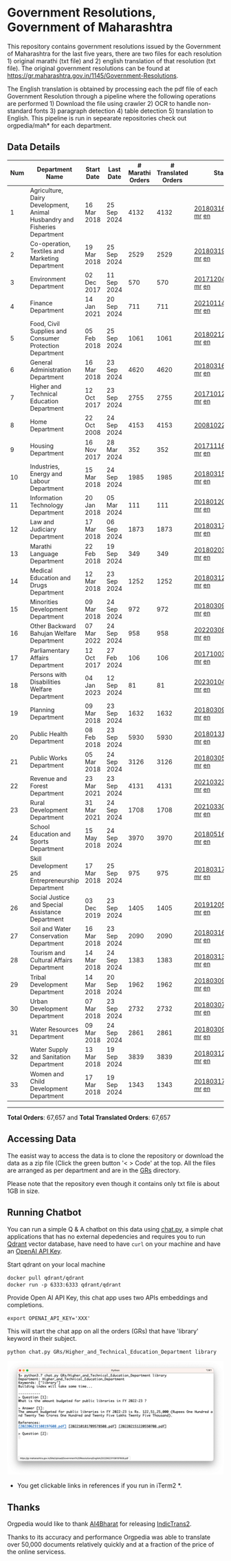 # Government Resolutions, Government of Maharashtra

This repository contains government resolutions issued by the Government of Maharashtra for the last five years, there are two files for each resolution 1) original marathi (txt file) and 2) english translation of that resolution (txt file). The original government resolutions can be found at https://gr.maharashtra.gov.in/1145/Government-Resolutions.

The English translation is obtained by processing each the pdf file of each Government Resolution through a pipeline where the following operations are performed 1) Download the file using crawler 2) OCR to handle non-standard fonts 3) paragraph detection 4) table  detection 5) translation to English. This pipeline is run in sepearate repositories check out orgpedia/mah* for each department.


## Data Details

| Num | Department Name | Start Date | Last Date | # Marathi Orders | # Translated Orders | Starting Order | Last Order |
| --- | --------------- | ---------- | --------- | ---------------- | ------------------- | -------------- | ---------- |
| 1 | Agriculture, Dairy Development, Animal Husbandry and Fisheries Department | 16 Mar 2018 | 25 Sep 2024 | 4132 | 4132 | [201803161624182101.pdf](https://gr.maharashtra.gov.in/Site/Upload/Government%20Resolutions/English/201803161624182101.pdf) [mr](GRs/Agriculture,_Dairy_Development,_Animal_Husbandry_and_Fisheries_Department/201803161624182101.pdf.mr.txt) [en](GRs/Agriculture,_Dairy_Development,_Animal_Husbandry_and_Fisheries_Department/201803161624182101.pdf.en.txt) | [202409251240239801.pdf](https://gr.maharashtra.gov.in/Site/Upload/Government%20Resolutions/English/202409251240239801.pdf) [mr](GRs/Agriculture,_Dairy_Development,_Animal_Husbandry_and_Fisheries_Department/202409251240239801.pdf.mr.txt) [en](GRs/Agriculture,_Dairy_Development,_Animal_Husbandry_and_Fisheries_Department/202409251240239801.pdf.en.txt) |
| 2 | Co-operation, Textiles and Marketing Department | 19 Mar 2018 | 25 Sep 2024 | 2529 | 2529 | [201803191257576702.pdf](https://gr.maharashtra.gov.in/Site/Upload/Government%20Resolutions/English/201803191257576702.pdf) [mr](GRs/Co-operation,_Textiles_and_Marketing_Department/201803191257576702.pdf.mr.txt) [en](GRs/Co-operation,_Textiles_and_Marketing_Department/201803191257576702.pdf.en.txt) | [202409251712133402.pdf](https://gr.maharashtra.gov.in/Site/Upload/Government%20Resolutions/English/202409251712133402.pdf) [mr](GRs/Co-operation,_Textiles_and_Marketing_Department/202409251712133402.pdf.mr.txt) [en](GRs/Co-operation,_Textiles_and_Marketing_Department/202409251712133402.pdf.en.txt) |
| 3 | Environment Department | 02 Dec 2017 | 11 Sep 2024 | 570 | 570 | [201712041147216904.pdf](https://gr.maharashtra.gov.in/Site/Upload/Government%20Resolutions/English/201712041147216904.pdf) [mr](GRs/Environment_Department/201712041147216904.pdf.mr.txt) [en](GRs/Environment_Department/201712041147216904.pdf.en.txt) | [202409111819346204.pdf](https://gr.maharashtra.gov.in/Site/Upload/Government%20Resolutions/English/202409111819346204.pdf) [mr](GRs/Environment_Department/202409111819346204.pdf.mr.txt) [en](GRs/Environment_Department/202409111819346204.pdf.en.txt) |
| 4 | Finance Department | 14 Jan 2021 | 20 Sep 2024 | 711 | 711 | [202101141237329905.pdf](https://gr.maharashtra.gov.in/Site/Upload/Government%20Resolutions/English/202101141237329905.pdf) [mr](GRs/Finance_Department/202101141237329905.pdf.mr.txt) [en](GRs/Finance_Department/202101141237329905.pdf.en.txt) | [202409201814444405.pdf](https://gr.maharashtra.gov.in/Site/Upload/Government%20Resolutions/English/202409201814444405.pdf) [mr](GRs/Finance_Department/202409201814444405.pdf.mr.txt) [en](GRs/Finance_Department/202409201814444405.pdf.en.txt) |
| 5 | Food, Civil Supplies and Consumer Protection Department | 05 Feb 2018 | 25 Sep 2024 | 1061 | 1061 | [201802121244545806.pdf](https://gr.maharashtra.gov.in/Site/Upload/Government%20Resolutions/English/201802121244545806.pdf) [mr](GRs/Food,_Civil_Supplies_and_Consumer_Protection_Department/201802121244545806.pdf.mr.txt) [en](GRs/Food,_Civil_Supplies_and_Consumer_Protection_Department/201802121244545806.pdf.en.txt) | [202409251450113306.pdf](https://gr.maharashtra.gov.in/Site/Upload/Government%20Resolutions/English/202409251450113306.pdf) [mr](GRs/Food,_Civil_Supplies_and_Consumer_Protection_Department/202409251450113306.pdf.mr.txt) [en](GRs/Food,_Civil_Supplies_and_Consumer_Protection_Department/202409251450113306.pdf.en.txt) |
| 6 | General Administration Department | 16 Mar 2018 | 23 Sep 2024 | 4620 | 4620 | [201803161224022707.pdf](https://gr.maharashtra.gov.in/Site/Upload/Government%20Resolutions/English/201803161224022707.pdf) [mr](GRs/General_Administration_Department/201803161224022707.pdf.mr.txt) [en](GRs/General_Administration_Department/201803161224022707.pdf.en.txt) | [202409231717145407.pdf](https://gr.maharashtra.gov.in/Site/Upload/Government%20Resolutions/English/202409231717145407.pdf) [mr](GRs/General_Administration_Department/202409231717145407.pdf.mr.txt) [en](GRs/General_Administration_Department/202409231717145407.pdf.en.txt) |
| 7 | Higher and Technical Education Department | 12 Oct 2017 | 23 Sep 2024 | 2755 | 2755 | [201710121514029708.pdf](https://gr.maharashtra.gov.in/Site/Upload/Government%20Resolutions/English/201710121514029708.pdf) [mr](GRs/Higher_and_Technical_Education_Department/201710121514029708.pdf.mr.txt) [en](GRs/Higher_and_Technical_Education_Department/201710121514029708.pdf.en.txt) | [202409231503481608.pdf](https://gr.maharashtra.gov.in/Site/Upload/Government%20Resolutions/English/202409231503481608.pdf) [mr](GRs/Higher_and_Technical_Education_Department/202409231503481608.pdf.mr.txt) [en](GRs/Higher_and_Technical_Education_Department/202409231503481608.pdf.en.txt) |
| 8 | Home Department | 22 Oct 2008 | 24 Sep 2024 | 4153 | 4153 | [20081022.pdf](https://gr.maharashtra.gov.in/Site/Upload/Government%20Resolutions/English/20081022.pdf) [mr](GRs/Home_Department/20081022.pdf.mr.txt) [en](GRs/Home_Department/20081022.pdf.en.txt) | [202409241707323629.pdf](https://gr.maharashtra.gov.in/Site/Upload/Government%20Resolutions/English/202409241707323629.pdf) [mr](GRs/Home_Department/202409241707323629.pdf.mr.txt) [en](GRs/Home_Department/202409241707323629.pdf.en.txt) |
| 9 | Housing Department | 16 Nov 2017 | 28 Mar 2024 | 352 | 352 | [201711161447076609.pdf](https://gr.maharashtra.gov.in/Site/Upload/Government%20Resolutions/English/201711161447076609.pdf) [mr](GRs/Housing_Department/201711161447076609.pdf.mr.txt) [en](GRs/Housing_Department/201711161447076609.pdf.en.txt) | [202403281255554909.pdf](https://gr.maharashtra.gov.in/Site/Upload/Government%20Resolutions/English/202403281255554909.pdf) [mr](GRs/Housing_Department/202403281255554909.pdf.mr.txt) [en](GRs/Housing_Department/202403281255554909.pdf.en.txt) |
| 10 | Industries, Energy and Labour Department | 15 Mar 2018 | 24 Sep 2024 | 1985 | 1985 | [201803151204055010.pdf](https://gr.maharashtra.gov.in/Site/Upload/Government%20Resolutions/English/201803151204055010.pdf) [mr](GRs/Industries,_Energy_and_Labour_Department/201803151204055010.pdf.mr.txt) [en](GRs/Industries,_Energy_and_Labour_Department/201803151204055010.pdf.en.txt) | [202409241745272110.pdf](https://gr.maharashtra.gov.in/Site/Upload/Government%20Resolutions/English/202409241745272110.pdf) [mr](GRs/Industries,_Energy_and_Labour_Department/202409241745272110.pdf.mr.txt) [en](GRs/Industries,_Energy_and_Labour_Department/202409241745272110.pdf.en.txt) |
| 11 | Information Technology Department | 20 Jan 2018 | 05 Mar 2024 | 111 | 111 | [201801201843024511.pdf](https://gr.maharashtra.gov.in/Site/Upload/Government%20Resolutions/English/201801201843024511.pdf) [mr](GRs/Information_Technology_Department/201801201843024511.pdf.mr.txt) [en](GRs/Information_Technology_Department/201801201843024511.pdf.en.txt) | [202403051249430211.pdf](https://gr.maharashtra.gov.in/Site/Upload/Government%20Resolutions/English/202403051249430211.pdf) [mr](GRs/Information_Technology_Department/202403051249430211.pdf.mr.txt) [en](GRs/Information_Technology_Department/202403051249430211.pdf.en.txt) |
| 12 | Law and Judiciary Department | 17 Mar 2018 | 06 Sep 2024 | 1873 | 1873 | [201803171129290212.pdf](https://gr.maharashtra.gov.in/Site/Upload/Government%20Resolutions/English/201803171129290212.pdf) [mr](GRs/Law_and_Judiciary_Department/201803171129290212.pdf.mr.txt) [en](GRs/Law_and_Judiciary_Department/201803171129290212.pdf.en.txt) | [202409061555562912.pdf](https://gr.maharashtra.gov.in/Site/Upload/Government%20Resolutions/English/202409061555562912.pdf) [mr](GRs/Law_and_Judiciary_Department/202409061555562912.pdf.mr.txt) [en](GRs/Law_and_Judiciary_Department/202409061555562912.pdf.en.txt) |
| 13 | Marathi Language Department | 22 Feb 2018 | 19 Sep 2024 | 349 | 349 | [201802031549154233.pdf](https://gr.maharashtra.gov.in/Site/Upload/Government%20Resolutions/English/201802031549154233.pdf) [mr](GRs/Marathi_Language_Department/201802031549154233.pdf.mr.txt) [en](GRs/Marathi_Language_Department/201802031549154233.pdf.en.txt) | [202409191753295533.pdf](https://gr.maharashtra.gov.in/Site/Upload/Government%20Resolutions/English/202409191753295533.pdf) [mr](GRs/Marathi_Language_Department/202409191753295533.pdf.mr.txt) [en](GRs/Marathi_Language_Department/202409191753295533.pdf.en.txt) |
| 14 | Medical Education and Drugs Department | 12 Mar 2018 | 23 Sep 2024 | 1252 | 1252 | [201803121137094813.pdf](https://gr.maharashtra.gov.in/Site/Upload/Government%20Resolutions/English/201803121137094813.pdf) [mr](GRs/Medical_Education_and_Drugs_Department/201803121137094813.pdf.mr.txt) [en](GRs/Medical_Education_and_Drugs_Department/201803121137094813.pdf.en.txt) | [202409231319504513.pdf](https://gr.maharashtra.gov.in/Site/Upload/Government%20Resolutions/English/202409231319504513.pdf) [mr](GRs/Medical_Education_and_Drugs_Department/202409231319504513.pdf.mr.txt) [en](GRs/Medical_Education_and_Drugs_Department/202409231319504513.pdf.en.txt) |
| 15 | Minorities Development Department | 09 Mar 2018 | 24 Sep 2024 | 972 | 972 | [201803091218355314.pdf](https://gr.maharashtra.gov.in/Site/Upload/Government%20Resolutions/English/201803091218355314.pdf) [mr](GRs/Minorities_Development_Department/201803091218355314.pdf.mr.txt) [en](GRs/Minorities_Development_Department/201803091218355314.pdf.en.txt) | [202409241641523614.pdf](https://gr.maharashtra.gov.in/Site/Upload/Government%20Resolutions/English/202409241641523614.pdf) [mr](GRs/Minorities_Development_Department/202409241641523614.pdf.mr.txt) [en](GRs/Minorities_Development_Department/202409241641523614.pdf.en.txt) |
| 16 | Other Backward Bahujan Welfare Department | 07 Mar 2022 | 24 Sep 2024 | 958 | 958 | [202203081752439334.pdf](https://gr.maharashtra.gov.in/Site/Upload/Government%20Resolutions/English/202203081752439334.pdf) [mr](GRs/Other_Backward_Bahujan_Welfare_Department/202203081752439334.pdf.mr.txt) [en](GRs/Other_Backward_Bahujan_Welfare_Department/202203081752439334.pdf.en.txt) | [202409241507403834.pdf](https://gr.maharashtra.gov.in/Site/Upload/Government%20Resolutions/English/202409241507403834...pdf) [mr](GRs/Other_Backward_Bahujan_Welfare_Department/202409241507403834.pdf.mr.txt) [en](GRs/Other_Backward_Bahujan_Welfare_Department/202409241507403834.pdf.en.txt) |
| 17 | Parliamentary Affairs Department | 12 Oct 2017 | 27 Feb 2024 | 106 | 106 | [201710031642378615.pdf](https://gr.maharashtra.gov.in/Site/Upload/Government%20Resolutions/English/201710031642378615.pdf) [mr](GRs/Parliamentary_Affairs_Department/201710031642378615.pdf.mr.txt) [en](GRs/Parliamentary_Affairs_Department/201710031642378615.pdf.en.txt) | [202402271500283915.pdf](https://gr.maharashtra.gov.in/Site/Upload/Government%20Resolutions/English/202402271500283915.pdf) [mr](GRs/Parliamentary_Affairs_Department/202402271500283915.pdf.mr.txt) [en](GRs/Parliamentary_Affairs_Department/202402271500283915.pdf.en.txt) |
| 18 | Persons with Disabilities Welfare Department | 04 Jan 2023 | 12 Sep 2024 | 81 | 81 | [202301041906309635.pdf](https://gr.maharashtra.gov.in/Site/Upload/Government%20Resolutions/English/202301041906309635.pdf) [mr](GRs/Persons_with_Disabilities_Welfare_Department/202301041906309635.pdf.mr.txt) [en](GRs/Persons_with_Disabilities_Welfare_Department/202301041906309635.pdf.en.txt) | [202409131433290735.pdf](https://gr.maharashtra.gov.in/Site/Upload/Government%20Resolutions/English/202409131433290735.pdf) [mr](GRs/Persons_with_Disabilities_Welfare_Department/202409131433290735.pdf.mr.txt) [en](GRs/Persons_with_Disabilities_Welfare_Department/202409131433290735.pdf.en.txt) |
| 19 | Planning Department | 09 Mar 2018 | 23 Sep 2024 | 1632 | 1632 | [201803091441032716.pdf](https://gr.maharashtra.gov.in/Site/Upload/Government%20Resolutions/English/201803091441032716.pdf) [mr](GRs/Planning_Department/201803091441032716.pdf.mr.txt) [en](GRs/Planning_Department/201803091441032716.pdf.en.txt) | [202409231604341416.pdf](https://gr.maharashtra.gov.in/Site/Upload/Government%20Resolutions/English/202409231604341416.pdf) [mr](GRs/Planning_Department/202409231604341416.pdf.mr.txt) [en](GRs/Planning_Department/202409231604341416.pdf.en.txt) |
| 20 | Public Health Department | 08 Feb 2018 | 23 Sep 2024 | 5930 | 5930 | [201801311722275417.pdf](https://gr.maharashtra.gov.in/Site/Upload/Government%20Resolutions/English/201801311722275417.pdf) [mr](GRs/Public_Health_Department/201801311722275417.pdf.mr.txt) [en](GRs/Public_Health_Department/201801311722275417.pdf.en.txt) | [202409091423545517.pdf](https://gr.maharashtra.gov.in/Site/Upload/Government%20Resolutions/English/202409091423545517.pdf) [mr](GRs/Public_Health_Department/202409091423545517.pdf.mr.txt) [en](GRs/Public_Health_Department/202409091423545517.pdf.en.txt) |
| 21 | Public Works Department | 05 Mar 2018 | 24 Sep 2024 | 3126 | 3126 | [201803051515468118.pdf](https://gr.maharashtra.gov.in/Site/Upload/Government%20Resolutions/English/201803051515468118.pdf) [mr](GRs/Public_Works_Department/201803051515468118.pdf.mr.txt) [en](GRs/Public_Works_Department/201803051515468118.pdf.en.txt) | [202409241716084618.pdf](https://gr.maharashtra.gov.in/Site/Upload/Government%20Resolutions/English/202409241716084618.pdf) [mr](GRs/Public_Works_Department/202409241716084618.pdf.mr.txt) [en](GRs/Public_Works_Department/202409241716084618.pdf.en.txt) |
| 22 | Revenue and Forest Department | 23 Mar 2021 | 23 Sep 2024 | 4131 | 4131 | [202103231328393119.pdf](https://gr.maharashtra.gov.in/Site/Upload/Government%20Resolutions/English/202103231328393119.pdf) [mr](GRs/Revenue_and_Forest_Department/202103231328393119.pdf.mr.txt) [en](GRs/Revenue_and_Forest_Department/202103231328393119.pdf.en.txt) | [202409231541264019.pdf](https://gr.maharashtra.gov.in/Site/Upload/Government%20Resolutions/English/202409231541264019.pdf) [mr](GRs/Revenue_and_Forest_Department/202409231541264019.pdf.mr.txt) [en](GRs/Revenue_and_Forest_Department/202409231541264019.pdf.en.txt) |
| 23 | Rural Development Department | 31 Mar 2021 | 24 Sep 2024 | 1708 | 1708 | [202103301021181120.pdf](https://gr.maharashtra.gov.in/Site/Upload/Government%20Resolutions/English/202103301021181120.pdf) [mr](GRs/Rural_Development_Department/202103301021181120.pdf.mr.txt) [en](GRs/Rural_Development_Department/202103301021181120.pdf.en.txt) | [202409241455026520.pdf](https://gr.maharashtra.gov.in/Site/Upload/Government%20Resolutions/English/202409241455026520.pdf) [mr](GRs/Rural_Development_Department/202409241455026520.pdf.mr.txt) [en](GRs/Rural_Development_Department/202409241455026520.pdf.en.txt) |
| 24 | School Education and Sports Department | 15 May 2018 | 24 Sep 2024 | 3970 | 3970 | [201805161114241221.pdf](https://gr.maharashtra.gov.in/Site/Upload/Government%20Resolutions/English/201805161114241221.pdf) [mr](GRs/School_Education_and_Sports_Department/201805161114241221.pdf.mr.txt) [en](GRs/School_Education_and_Sports_Department/201805161114241221.pdf.en.txt) | [202409241731133521.pdf](https://gr.maharashtra.gov.in/Site/Upload/Government%20Resolutions/English/202409241731133521.pdf) [mr](GRs/School_Education_and_Sports_Department/202409241731133521.pdf.mr.txt) [en](GRs/School_Education_and_Sports_Department/202409241731133521.pdf.en.txt) |
| 25 | Skill Development and Entrepreneurship Department | 17 Mar 2018 | 25 Sep 2024 | 975 | 975 | [201803171322099003.pdf](https://gr.maharashtra.gov.in/Site/Upload/Government%20Resolutions/English/201803171322099003.pdf) [mr](GRs/Skill_Development_and_Entrepreneurship_Department/201803171322099003.pdf.mr.txt) [en](GRs/Skill_Development_and_Entrepreneurship_Department/201803171322099003.pdf.en.txt) | [202409251724165703.pdf](https://gr.maharashtra.gov.in/Site/Upload/Government%20Resolutions/English/202409251724165703.pdf) [mr](GRs/Skill_Development_and_Entrepreneurship_Department/202409251724165703.pdf.mr.txt) [en](GRs/Skill_Development_and_Entrepreneurship_Department/202409251724165703.pdf.en.txt) |
| 26 | Social Justice and Special Assistance Department | 03 Dec 2019 | 23 Sep 2024 | 1405 | 1405 | [201912051107011622.pdf](https://gr.maharashtra.gov.in/Site/Upload/Government%20Resolutions/English/201912051107011622.pdf) [mr](GRs/Social_Justice_and_Special_Assistance_Department/201912051107011622.pdf.mr.txt) [en](GRs/Social_Justice_and_Special_Assistance_Department/201912051107011622.pdf.en.txt) | [202409231110043922.pdf](https://gr.maharashtra.gov.in/Site/Upload/Government%20Resolutions/English/202409231110043922.pdf) [mr](GRs/Social_Justice_and_Special_Assistance_Department/202409231110043922.pdf.mr.txt) [en](GRs/Social_Justice_and_Special_Assistance_Department/202409231110043922.pdf.en.txt) |
| 27 | Soil and Water Conservation Department | 16 Mar 2018 | 23 Sep 2024 | 2090 | 2090 | [201803161247582426.pdf](https://gr.maharashtra.gov.in/Site/Upload/Government%20Resolutions/English/201803161247582426.pdf) [mr](GRs/Soil_and_Water_Conservation_Department/201803161247582426.pdf.mr.txt) [en](GRs/Soil_and_Water_Conservation_Department/201803161247582426.pdf.en.txt) | [202409231302572426.pdf](https://gr.maharashtra.gov.in/Site/Upload/Government%20Resolutions/English/202409231302572426.pdf) [mr](GRs/Soil_and_Water_Conservation_Department/202409231302572426.pdf.mr.txt) [en](GRs/Soil_and_Water_Conservation_Department/202409231302572426.pdf.en.txt) |
| 28 | Tourism and Cultural Affairs Department | 14 Mar 2018 | 24 Sep 2024 | 1383 | 1383 | [201803131542054523.pdf](https://gr.maharashtra.gov.in/Site/Upload/Government%20Resolutions/English/201803131542054523.pdf) [mr](GRs/Tourism_and_Cultural_Affairs_Department/201803131542054523.pdf.mr.txt) [en](GRs/Tourism_and_Cultural_Affairs_Department/201803131542054523.pdf.en.txt) | [202409241100133823.pdf](https://gr.maharashtra.gov.in/Site/Upload/Government%20Resolutions/English/202409241100133823.pdf) [mr](GRs/Tourism_and_Cultural_Affairs_Department/202409241100133823.pdf.mr.txt) [en](GRs/Tourism_and_Cultural_Affairs_Department/202409241100133823.pdf.en.txt) |
| 29 | Tribal Development Department | 14 Mar 2018 | 20 Sep 2024 | 1962 | 1962 | [201803091105184924.pdf](https://gr.maharashtra.gov.in/Site/Upload/Government%20Resolutions/English/201803091105184924.pdf) [mr](GRs/Tribal_Development_Department/201803091105184924.pdf.mr.txt) [en](GRs/Tribal_Development_Department/201803091105184924.pdf.en.txt) | [202409091058507324.pdf](https://gr.maharashtra.gov.in/Site/Upload/Government%20Resolutions/English/202409091058507324.pdf) [mr](GRs/Tribal_Development_Department/202409091058507324.pdf.mr.txt) [en](GRs/Tribal_Development_Department/202409091058507324.pdf.en.txt) |
| 30 | Urban Development Department | 07 Mar 2018 | 23 Sep 2024 | 2732 | 2732 | [201803071203178325.pdf](https://gr.maharashtra.gov.in/Site/Upload/Government%20Resolutions/English/201803071203178325.pdf) [mr](GRs/Urban_Development_Department/201803071203178325.pdf.mr.txt) [en](GRs/Urban_Development_Department/201803071203178325.pdf.en.txt) | [202409231438501925.pdf](https://gr.maharashtra.gov.in/Site/Upload/Government%20Resolutions/English/202409231438501925.pdf) [mr](GRs/Urban_Development_Department/202409231438501925.pdf.mr.txt) [en](GRs/Urban_Development_Department/202409231438501925.pdf.en.txt) |
| 31 | Water Resources Department | 09 Mar 2018 | 24 Sep 2024 | 2861 | 2861 | [201803091034435527.pdf](https://gr.maharashtra.gov.in/Site/Upload/Government%20Resolutions/English/201803091034435527.pdf) [mr](GRs/Water_Resources_Department/201803091034435527.pdf.mr.txt) [en](GRs/Water_Resources_Department/201803091034435527.pdf.en.txt) | [202409241654027927.pdf](https://gr.maharashtra.gov.in/Site/Upload/Government%20Resolutions/English/202409241654027927.pdf) [mr](GRs/Water_Resources_Department/202409241654027927.pdf.mr.txt) [en](GRs/Water_Resources_Department/202409241654027927.pdf.en.txt) |
| 32 | Water Supply and Sanitation Department | 13 Mar 2018 | 19 Sep 2024 | 3839 | 3839 | [201803121414108428.pdf](https://gr.maharashtra.gov.in/Site/Upload/Government%20Resolutions/English/201803121414108428.pdf) [mr](GRs/Water_Supply_and_Sanitation_Department/201803121414108428.pdf.mr.txt) [en](GRs/Water_Supply_and_Sanitation_Department/201803121414108428.pdf.en.txt) | [202409191500071328.pdf](https://gr.maharashtra.gov.in/Site/Upload/Government%20Resolutions/English/202409191500071328.pdf) [mr](GRs/Water_Supply_and_Sanitation_Department/202409191500071328.pdf.mr.txt) [en](GRs/Water_Supply_and_Sanitation_Department/202409191500071328.pdf.en.txt) |
| 33 | Women and Child Development Department | 17 Mar 2018 | 19 Sep 2024 | 1343 | 1343 | [201803171539444330.pdf](https://gr.maharashtra.gov.in/Site/Upload/Government%20Resolutions/English/201803171539444330.pdf) [mr](GRs/Women_and_Child_Development_Department/201803171539444330.pdf.mr.txt) [en](GRs/Women_and_Child_Development_Department/201803171539444330.pdf.en.txt) | [202409191138584930.pdf](https://gr.maharashtra.gov.in/Site/Upload/Government%20Resolutions/English/202409191138584930.pdf) [mr](GRs/Women_and_Child_Development_Department/202409191138584930.pdf.mr.txt) [en](GRs/Women_and_Child_Development_Department/202409191138584930.pdf.en.txt) |
----------------------------------------------------------------------------------------------------

**Total Orders**: 67,657 and **Total Translated Orders**: 67,657
## Accessing Data

The easist way to access the data is to clone the repository or download the data as a zip file (Click the green button '< > Code' at the top. All the files are arranged as per department and are in the [GRs](GRs) directory.

Please note that the repository even though it contains only txt file is about 1GB in size.

## Running Chatbot

You can run a simple Q & A chatbot on this data using [chat.py](chat.py), a simple chat applications that has no external depedencies and requires you to run [Qdrant](https://qdrant.tech/) vector database, have need to have `curl` on your machine and have an [OpenAI API Key](https://help.openai.com/en/articles/4936850-where-do-i-find-my-secret-api-key).

Start qdrant on your local machine
```shell
docker pull qdrant/qdrant
docker run -p 6333:6333 qdrant/qdrant
```

Provide Open AI API Key, this chat app uses two APIs embeddings and completions.
```shell
export OPENAI_API_KEY='XXX'
```

This will start the chat app on all the orders (GRs) that have 'library' keyword in their subject.

```shell
python chat.py GRs/Higher_and_Technical_Education_Department library
```

![screenshot of running chat.py](screenshot.png)

* You get clickable links in references if you run in iTerm2 *.

## Thanks

Orgpedia would like to thank [AI4Bharat](https://ai4bharat.iitm.ac.in/) for releasing [IndicTrans2](https://github.com/AI4Bharat/IndicTrans2).

Thanks to its accuracy and performance Orgpedia was able to translate over 50,000 documents relatively quickly and at a fraction of the price of the online servicess.











